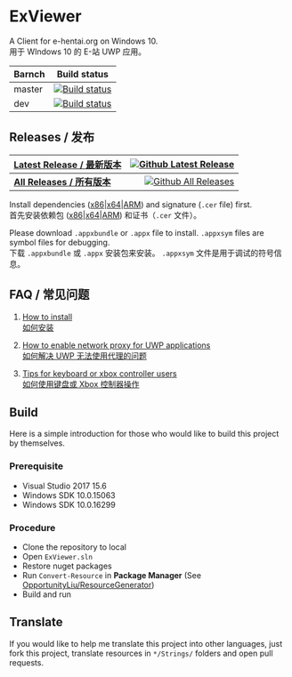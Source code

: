 # ExViewer
A Client for e-hentai.org on Windows 10.    
用于 WIndows 10 的 E-站 UWP 应用。

| Barnch | Build status |
| ------ | ------------ |
| master | [![Build status](https://ci.appveyor.com/api/projects/status/fcfmss6sltiub0sb/branch/master?svg=true)](https://ci.appveyor.com/project/OpportunityLiu/exviewer/branch/master) |
| dev    | [![Build status](https://ci.appveyor.com/api/projects/status/fcfmss6sltiub0sb/branch/dev?svg=true)](https://ci.appveyor.com/project/OpportunityLiu/exviewer/branch/dev) |

## Releases / 发布
| [Latest Release / 最新版本](https://github.com/OpportunityLiu/ExViewer/releases/latest) | [![Github Latest Release](https://img.shields.io/github/downloads/OpportunityLiu/ExViewer/latest/total.svg)](https://github.com/OpportunityLiu/ExViewer/releases/latest) |
| :--- | ---: |
| [**All Releases / 所有版本**](https://github.com/OpportunityLiu/ExViewer/releases) | [![Github All Releases](https://img.shields.io/github/downloads/OpportunityLiu/ExViewer/total.svg)](https://github.com/OpportunityLiu/ExViewer/releases) |

Install dependencies ([x86](https://raw.github.com/wiki/OpportunityLiu/ExViewer/Dependencies/x86.zip)|[x64](https://raw.github.com/wiki/OpportunityLiu/ExViewer/Dependencies/x64.zip)|[ARM](https://raw.github.com/wiki/OpportunityLiu/ExViewer/Dependencies/ARM.zip)) and signature (`.cer` file) first.     
首先安装依赖包 ([x86](https://raw.github.com/wiki/OpportunityLiu/ExViewer/Dependencies/x86.zip)|[x64](https://raw.github.com/wiki/OpportunityLiu/ExViewer/Dependencies/x64.zip)|[ARM](https://raw.github.com/wiki/OpportunityLiu/ExViewer/Dependencies/ARM.zip)) 和证书（`.cer` 文件）。

Please download `.appxbundle` or `.appx` file to install.
`.appxsym` files are symbol files for debugging.    
下载 `.appxbundle` 或 `.appx` 安装包来安装。
`.appxsym` 文件是用于调试的符号信息。

## FAQ / 常见问题
1. [How to install](https://github.com/OpportunityLiu/ExViewer/wiki/How-to-Install)  
   [如何安装](https://github.com/OpportunityLiu/ExViewer/wiki/安装说明)

2. [How to enable network proxy for UWP applications](https://github.com/OpportunityLiu/ExViewer/wiki/Resolve-Connection-Issues)  
   [如何解决 UWP 无法使用代理的问题](https://github.com/OpportunityLiu/ExViewer/wiki/解决连接问题)

3. [Tips for keyboard or xbox controller users](https://github.com/OpportunityLiu/ExViewer/wiki/Tips)  
   [如何使用键盘或 Xbox 控制器操作](https://github.com/OpportunityLiu/ExViewer/wiki/提示)

## Build
Here is a simple introduction for those who would like to build this project by themselves.

### Prerequisite
- Visual Studio 2017 15.6
- Windows SDK 10.0.15063
- Windows SDK 10.0.16299

### Procedure
- Clone the repository to local
- Open `ExViewer.sln`
- Restore nuget packages
- Run `Convert-Resource` in **Package Manager** (See [OpportunityLiu/ResourceGenerator](https://github.com/OpportunityLiu/ResourceGenerator))
- Build and run

## Translate
If you would like to help me translate this project into other languages,
just fork this project, translate resources in `*/Strings/` folders and open pull requests.
